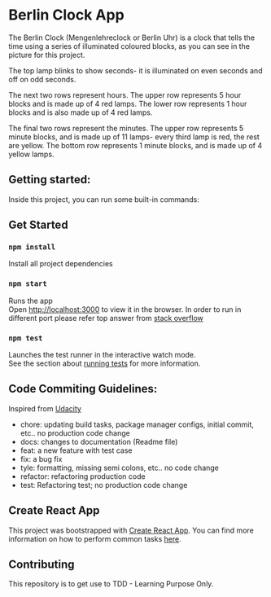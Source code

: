 # Berlin Clock App

The Berlin Clock (Mengenlehreclock or Berlin Uhr) is a clock that tells the time using a series of illuminated coloured blocks, as you can see in the picture for this project.

The top lamp blinks to show seconds- it is illuminated on even seconds and off on odd seconds.

The next two rows represent hours. The upper row represents 5 hour blocks and is made up of 4 red lamps. The lower row represents 1 hour blocks and is also made up of 4 red lamps.

The final two rows represent the minutes. The upper row represents 5 minute blocks, and is made up of 11 lamps- every third lamp is red, the rest are yellow. The bottom row represents 1 minute blocks, and is made up of 4 yellow lamps.

## Getting started:

Inside this project, you can run some built-in commands:

## Get Started

### `npm install`

Install all project dependencies

### `npm start`

Runs the app <br>
Open [http://localhost:3000](http://localhost:3000) to view it in the browser.
In order to run in different port please refer top answer from [stack overflow](https://stackoverflow.com/questions/40714583/how-to-specify-a-port-to-run-a-create-react-app-based-project)

### `npm test`

Launches the test runner in the interactive watch mode.<br>
See the section about [running tests](https://facebook.github.io/create-react-app/docs/running-tests) for more information.

## Code Commiting Guidelines:

Inspired from [Udacity](https://udacity.github.io/git-styleguide/)

- chore: updating build tasks, package manager configs, initial commit, etc.. no production code change
- docs: changes to documentation (Readme file)
- feat: a new feature with test case
- fix: a bug fix
- tyle: formatting, missing semi colons, etc.. no code change
- refactor: refactoring production code
- test: Refactoring test; no production code change

## Create React App

This project was bootstrapped with [Create React App](https://github.com/facebookincubator/create-react-app). You can find more information on how to perform common tasks [here](https://github.com/facebookincubator/create-react-app/blob/master/packages/react-scripts/template/README.md).

## Contributing

This repository is to get use to TDD - Learning Purpose Only.
